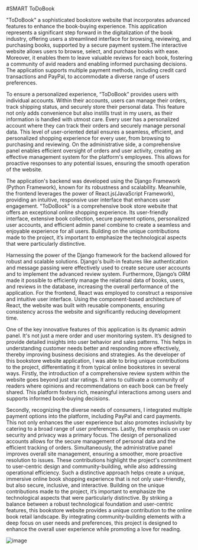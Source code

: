 ﻿#SMART ToDoBook

"ToDoBook" a sophisticated bookstore website that incorporates advanced features to enhance the book-buying experience. This application represents a significant step forward in the digitalization of the book industry, offering users a streamlined interface for browsing, reviewing, and purchasing books, supported by a secure payment system.The interactive website allows users to browse, select, and purchase books with ease. Moreover, it enables them to leave valuable reviews for each book, fostering a community of avid readers and enabling informed purchasing decisions. The application supports multiple payment methods, including credit card transactions and PayPal, to accommodate a diverse range of users preferences.

To ensure a personalized experience, “ToDoBook” provides users with individual accounts. Within their accounts, users can manage their orders, track shipping status, and securely store their personal data. This feature not only adds convenience but also instills trust in my users, as their information is handled with utmost care.  Every user has a personalized account where they can track their orders and securely manage personal data. This level of user-oriented detail ensures a seamless, efficient, and personalized shopping experience for every user, from browsing to purchasing and reviewing. On the administrative side, a comprehensive panel enables efficient oversight of orders and user activity, creating an effective management system for the platform's employees. This allows for proactive responses to any potential issues, ensuring the smooth operation of the website.

The application's backend was developed using the Django Framework (Python Framework), known for its robustness and scalability. Meanwhile, the frontend leverages the power of React.js(JavaScript Framework), providing an intuitive, responsive user interface that enhances user engagement. "ToDoBook" is a comprehensive book store website that offers an exceptional online shopping experience. Its user-friendly interface, extensive book collection, secure payment options, personalized user accounts, and efficient admin panel combine to create a seamless and enjoyable experience for all users. Building on the unique contributions made to the project, it’s important to emphasize the technological aspects that were particularly distinctive.

Harnessing the power of the Django framework for the backend allowed for robust and scalable solutions. Django's built-in features like authentication and message passing were effectively used to create secure user accounts and to implement the advanced review system. Furthermore, Django’s ORM made it possible to efficiently manage the relational data of books, users, and reviews in the database, increasing the overall performance of the application. For the frontend, React was employed to construct a responsive and intuitive user interface. Using the component-based architecture of React, the website was built with reusable components, ensuring consistency across the website and significantly reducing development time.

One of the key innovative features of this application is its dynamic admin panel. It's not just a mere order and user monitoring system. It’s designed to provide detailed insights into user behavior and sales patterns. This helps in understanding customer needs better and responding more effectively, thereby improving business decisions and strategies. As the developer of this bookstore website application, I was able to bring unique contributions to the project, differentiating it from typical online bookstores in several ways. Firstly, the introduction of a comprehensive review system within the website goes beyond just star ratings. It aims to cultivate a community of readers where opinions and recommendations on each book can be freely shared. This platform fosters rich, meaningful interactions among users and supports informed book-buying decisions.

Secondly, recognizing the diverse needs of consumers, I integrated multiple payment options into the platform, including PayPal and card payments. This not only enhances the user experience but also promotes inclusivity by catering to a broad range of user preferences. Lastly, the emphasis on user security and privacy was a primary focus. The design of personalized accounts allows for the secure management of personal data and the efficient tracking of orders. Simultaneously, the administrative panel improves overall site management, ensuring a smoother, more proactive resolution to issues. These contributions highlight the project's commitment to user-centric design and community-building, while also addressing operational efficiency. Such a distinctive approach helps create a unique, immersive online book shopping experience that is not only user-friendly, but also secure, inclusive, and interactive. Building on the unique contributions made to the project, it’s important to emphasize the technological aspects that were particularly distinctive. By striking a balance between a robust technological foundation and user-centric features, this bookstore website provides a unique contribution to the online book retail landscape. By integrating community-building elements with a deep focus on user needs and preferences, this project is designed to enhance the overall user experience while promoting a love for reading.


![image](https://github.com/Rallfy/Licenta_2023/assets/44873170/5b11fdb2-cdc2-496e-be60-cb807b4c44c4)
